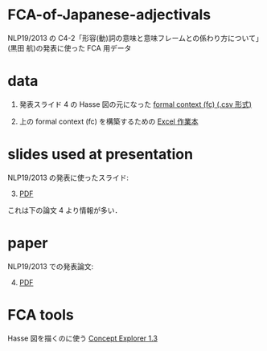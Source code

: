 # FCA-of-Japanese-adjectivals


NLP19/2013 の C4-2「形容(動)詞の意味と意味フレームとの係わり方について」(黒田 航)の発表に使った FCA 用データ

# data

1. 発表スライド 4 の Hasse 図の元になった [formal context (fc) (.csv 形式)](fc-adjectivals-classified-v2.csv)

2. 上の formal context (fc) を構築するための [Excel 作業本](fc-adjectivals-classified-dev-v2.xlsx)

# slides used at presentation

NLP19/2013 の発表に使ったスライド:

3. [PDF](https://www.dropbox.com/s/fx29e2vfjx6onin/kuroda-nlp19-on-adjectives-slides.pdf?dl=0)

これは下の論文 4 より情報が多い．

# paper

NLP19/2013 での発表論文:

4. [PDF](https://www.anlp.jp/proceedings/annual_meeting/2013/pdf_dir/C4-2.pdf)

# FCA tools

Hasse 図を描くのに使う [Concept Explorer 1.3](http://conexp.sourceforge.net/)
